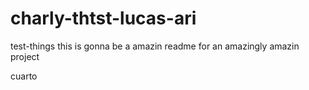 # charly-thtst-lucas-ari
test-things
this is gonna be a amazin readme
for an amazingly amazin project

cuarto